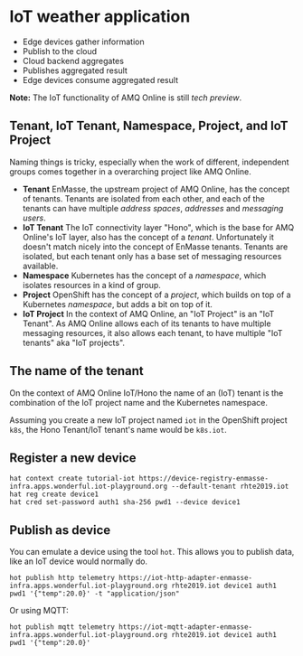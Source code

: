 # IoT weather application

* Edge devices gather information
* Publish to the cloud
* Cloud backend aggregates
* Publishes aggregated result
* Edge devices consume aggregated result

**Note:** The IoT functionality of AMQ Online is still *tech preview*.

## Tenant, IoT Tenant, Namespace, Project, and IoT Project

Naming things is tricky, especially when the work of different, independent groups
comes together in a overarching project like AMQ Online.

* **Tenant** EnMasse, the upstream project of AMQ Online, has the concept of tenants. Tenants are isolated from
             each other, and each of the tenants can have multiple *address spaces*, *addresses* and *messaging users*.
* **IoT Tenant** The IoT connectivity layer "Hono", which is the base for AMQ Online's IoT layer,
                 also has the concept of a *tenant*. Unfortunately it doesn't match nicely into the
                 concept of EnMasse tenants. Tenants are isolated, but each tenant only has a base set of messaging
                 resources available.
* **Namespace** Kubernetes has the concept of a *namespace*, which isolates resources in a kind of group.
* **Project** OpenShift has the concept of a *project*, which builds on top of a Kubernetes *namespace*, but adds a bit
              on top of it.
* **IoT Project** In the context of AMQ Online, an "IoT Project" is an "IoT Tenant". As AMQ Online allows each of its
                  tenants to have multiple messaging resources, it also allows each tenant, to have multiple "IoT tenants"
                  aka "IoT projects".

## The name of the tenant

On the context of AMQ Online IoT/Hono the name of an (IoT) tenant is the combination of the IoT project name
and the Kubernetes namespace.

Assuming you create a new IoT project named `iot` in the OpenShift project `k8s`, the Hono Tenant/IoT tenant's
name would be `k8s.iot`.

## Register a new device

    hat context create tutorial-iot https://device-registry-enmasse-infra.apps.wonderful.iot-playground.org --default-tenant rhte2019.iot
    hat reg create device1
    hat cred set-password auth1 sha-256 pwd1 --device device1

## Publish as device

You can emulate a device using the tool `hot`. This allows you to publish data, like an IoT device
would normally do.

    hot publish http telemetry https://iot-http-adapter-enmasse-infra.apps.wonderful.iot-playground.org rhte2019.iot device1 auth1 pwd1 '{"temp":20.0}' -t "application/json"

Or using MQTT:

    hot publish mqtt telemetry https://iot-mqtt-adapter-enmasse-infra.apps.wonderful.iot-playground.org rhte2019.iot device1 auth1 pwd1 '{"temp":20.0}'
